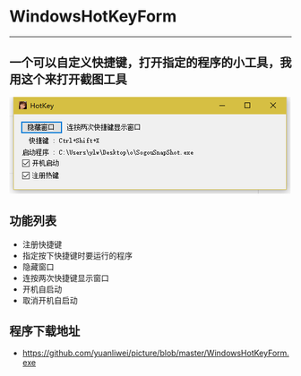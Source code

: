 # WindowsHotKeyForm

-------------

## 一个可以自定义快捷键，打开指定的程序的小工具，我用这个来打开截图工具
![运行截图](https://github.com/yuanliwei/picture/blob/master/%E6%90%9C%E7%8B%97%E6%88%AA%E5%9B%BE20161224163433.png)
## 功能列表
 - 注册快捷键
 - 指定按下快捷键时要运行的程序
 - 隐藏窗口
 - 连按两次快捷键显示窗口
 - 开机自启动
 - 取消开机自启动

## 程序下载地址
 - https://github.com/yuanliwei/picture/blob/master/WindowsHotKeyForm.exe

